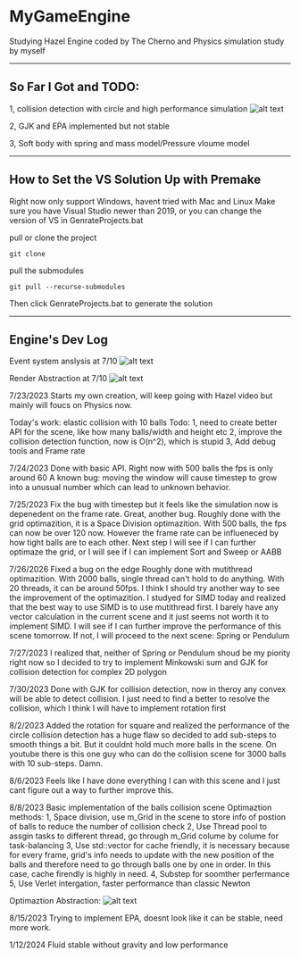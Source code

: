 # MyGameEngine
Studying Hazel Engine coded by The Cherno and Physics simulation study by myself

****
## So Far I Got and TODO:
1, collision detection with circle and high performance simulation
![alt text](https://github.com/voidiii/MyGameEngine/blob/main/CodeStructNotebook/Circle_Collision_detection.png?raw=true)

2, GJK and EPA implemented but not stable

3, Soft body with spring and mass model/Pressure vloume model

****
## How to Set the VS Solution Up with Premake
Right now only support Windows, havent tried with Mac and Linux
Make sure you have Visual Studio newer than 2019, or you can change the version of VS in GenrateProjects.bat

pull or clone the project
```
git clone
```
pull the submodules
```
git pull --recurse-submodules
```

Then click GenrateProjects.bat to generate the solution
****
## Engine's Dev Log

Event system anslysis at 7/10
![alt text](https://github.com/voidiii/MyGameEngine/blob/main/CodeStructNotebook/Event_system_note.jpg?raw=true)

Render Abstraction at 7/10
![alt text](https://github.com/voidiii/MyGameEngine/blob/main/CodeStructNotebook/Render_Abstraction_note.jpg?raw=true)

7/23/2023
Starts my own creation, will keep going with Hazel video but mainly will foucs on Physics now.

Today's work: elastic collision with 10 balls
Todo: 
1, need to create better API for the scene, like how many balls/width and height etc
2, improve the collision detection function, now is O(n^2), which is stupid
3, Add debug tools and Frame rate 

7/24/2023
Done with basic API. Right now with 500 balls the fps is only around 60
A known bug: moving the window will cause timestep to grow into a unusual number which can lead to unknown behavior. 

7/25/2023
Fix the bug with timestep but it feels like the simulation now is depenedent on the frame rate. Great, another bug.
Roughly done with the grid optimazition, it is a Space Division optimazition. With 500 balls, the fps can now be over 120 now. However the frame rate can be influeneced by how tight balls are to each other. 
Next step I will see if I can further optimaze the grid, or I will see if I can implement Sort and Sweep or AABB

7/26/2026
Fixed a bug on the edge
Roughly done with mutithread optimazition. With 2000 balls, single thread can't hold to do anything. With 20 threads, it can be around 50fps. I think I should try another way to see the improvement of the optimazition. 
I studyed for SIMD today and realized that the best way to use SIMD is to use mutithread first. I barely have any vector calculation in the current scene and it just seems not worth it to implement SIMD. I will see if I can further improve the performance of this scene tomorrow. If not, I will proceed to the next scene: Spring or Pendulum

7/27/2023
I realized that, neither of Spring or Pendulum shoud be my piority right now so I decided to try to implement Minkowski sum and GJK for collision detection for complex 2D polygon

7/30/2023
Done with GJK for collision detection, now in theroy any convex will be able to detect collision. I just need to find a better to resolve the collision, which I think I will have to implement rotation first

8/2/2023
Added the rotation for square and realized the performance of the circle collision detection has a huge flaw so decided to add sub-steps to smooth things a bit. But it couldnt hold much more balls in the scene. On youtube there is this one guy who can do the collision scene for 3000 balls with 10 sub-steps. Damn. 

8/6/2023
Feels like I have done everything I can with this scene and I just cant figure out a way to further improve this. 

8/8/2023
Basic implementation of the balls collision scene
Optimaztion methods:
    1, Space division, use m_Grid in the scene to store info of postion of balls to reduce the number of collision check
    2, Use Thread pool to assgin tasks to different thread, go through m_Grid colume by colume for task-balancing
    3, Use std::vector for cache friendly, it is necessary because for every frame, grid's info needs to update with the new position of the balls and therefore need to go through balls one by one in order. In this case, cache firendly is highly in need.
    4, Substep for soomther perfermance 
    5, Use Verlet intergation, faster performance than classic Newton

Optimaztion Abstraction:
![alt text](https://github.com/voidiii/MyGameEngine/blob/main/CodeStructNotebook/Grid.jpg?raw=true)

8/15/2023
Trying to implement EPA, doesnt look like it can be stable, need more work. 

1/12/2024
Fluid stable without gravity and low performance 